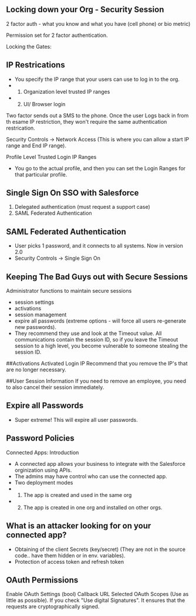 ## Locking down your Org - Security Session
2 factor auth - what you know and what you have (cell phone) or bio metric)

Permission set for 2 factor authentication.

Locking the Gates: 
## IP Restrications
- You specify the IP range that your users can use to log in to the org.
- 1. Organization level trusted IP ranges
- 2. UI/ Browser login

Two factor sends out a SMS to the phone. Once the user Logs back in from th esame IP restriction, they won't require the same authentication restrication.


Security Controls -> Network Access (This is where you can allow a start IP range and End IP range).

Profile Level Trusted Login IP Ranges
- You go to the actual profile, and then you can set the Login Ranges for that particular profile.


## Single Sign On SSO with Salesforce
1. Delegated authentication (must request a support case)
2. SAML Federated Authentication

## SAML Federated Authentication
- User picks 1 password, and it connects to all systems. Now in version 2.0
- Security Controls -> Single Sign On

## Keeping The Bad Guys out with Secure Sessions
Administrator functions to maintain secure sessions
- session settings
- activations
- session management
- expire all passwords (extreme options - will force all users re-generate new passwords).
- They recommend they use and look at the Timeout value. All communications contain the session ID, so if you leave the Timeout session to a high level, you become vulnerable to someone stealing the session ID. 

##Activations
Activated Login IP
Recommend that you remove the IP's that are no longer necessary. 

##User Session Information
If you need to remove an employee, you need to also cancel their session immediately.

## Expire all Passwords
- Super extreme! This will expire all user passwords. 

## Password Policies

Connected Apps: Introduction

- A connected app allows your business to integrate with the Salesforce orginization using APIs.
- The admins may have control who can use the connected app.
- Two deployment modes
- 1. The app is created and used in the same org
- 2. The app is created in one org and installed on other orgs.

## What is an attacker looking for on your connected app?
- Obtaining of the client Secrets (key/secret) (They are not in the source code.. have them hidden or in env. variables).
- Protection of access token and refresh token

## OAuth Permissions
Enable OAuth Settings (bool)
Callback URL
Selected OAuth Scopes (Use as little as possible).
If you check "Use digital Signatures". It ensures that the requests are cryptographically signed. 

